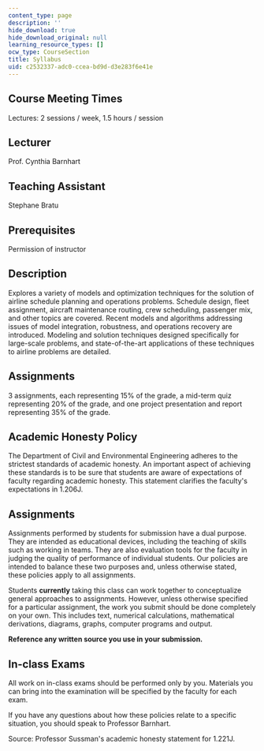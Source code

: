 ```yaml
---
content_type: page
description: ''
hide_download: true
hide_download_original: null
learning_resource_types: []
ocw_type: CourseSection
title: Syllabus
uid: c2532337-adc0-ccea-bd9d-d3e283f6e41e
---
```


Course Meeting Times
--------------------

Lectures: 2 sessions / week, 1.5 hours / session

Lecturer
--------

Prof. Cynthia Barnhart

Teaching Assistant
------------------

Stephane Bratu

Prerequisites
-------------

Permission of instructor

Description
-----------

Explores a variety of models and optimization techniques for the solution of airline schedule planning and operations problems. Schedule design, fleet assignment, aircraft maintenance routing, crew scheduling, passenger mix, and other topics are covered. Recent models and algorithms addressing issues of model integration, robustness, and operations recovery are introduced. Modeling and solution techniques designed specifically for large-scale problems, and state-of-the-art applications of these techniques to airline problems are detailed.

Assignments
-----------

3 assignments, each representing 15% of the grade, a mid-term quiz representing 20% of the grade, and one project presentation and report representing 35% of the grade.

Academic Honesty Policy
-----------------------

The Department of Civil and Environmental Engineering adheres to the strictest standards of academic honesty. An important aspect of achieving these standards is to be sure that students are aware of expectations of faculty regarding academic honesty. This statement clarifies the faculty's expectations in 1.206J.

Assignments
-----------

Assignments performed by students for submission have a dual purpose. They are intended as educational devices, including the teaching of skills such as working in teams. They are also evaluation tools for the faculty in judging the quality of performance of individual students. Our policies are intended to balance these two purposes and, unless otherwise stated, these policies apply to all assignments.

Students **currently** taking this class can work together to conceptualize general approaches to assignments. However, unless otherwise specified for a particular assignment, the work you submit should be done completely on your own. This includes text, numerical calculations, mathematical derivations, diagrams, graphs, computer programs and output.

**Reference any written source you use in your submission.**

In-class Exams
--------------

All work on in-class exams should be performed only by you. Materials you can bring into the examination will be specified by the faculty for each exam.

If you have any questions about how these policies relate to a specific situation, you should speak to Professor Barnhart.

Source: Professor Sussman's academic honesty statement for 1.221J.